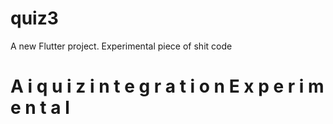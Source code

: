 # quiz3

A new Flutter project.
Experimental piece of shit code
#   A i q u i z i n t e g r a t i o n E x p e r i m e n t a l 
 
 
